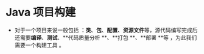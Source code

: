 # Java 项目构建

* 对于一个项目来说一般包括 ：**类**、**包**、**配置**、**资源文件**等，源代码编写完成后还需要**编译**、**测试**、**代码质量分析 **、**打包 **、**部署 **等 ，为此我们需要一个构建工具 。



